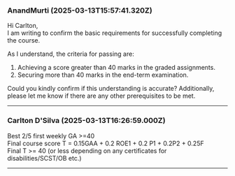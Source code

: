 ### AnandMurti (2025-03-13T15:57:41.320Z)

Hi Carlton,  
I am writing to confirm the basic requirements for successfully completing the
course.

As I understand, the criteria for passing are:

  1. Achieving a score greater than 40 marks in the graded assignments.
  2. Securing more than 40 marks in the end-term examination.

Could you kindly confirm if this understanding is accurate? Additionally,
please let me know if there are any other prerequisites to be met.


---
### Carlton D'Silva (2025-03-13T16:26:59.000Z)

Best 2/5 first weekly GA >=40  
Final course score T = 0.15GAA + 0.2 ROE1 + 0.2 P1 + 0.2P2 + 0.25F  
Final T >= 40 (or less depending on any certificates for disabilities/SCST/OB
etc.)


---
